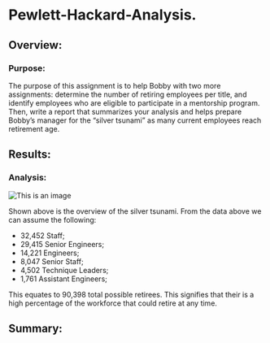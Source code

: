 # Pewlett-Hackard-Analysis.

## Overview:

### Purpose:
The purpose of this assignment is to help Bobby with two more assignments: determine the number of retiring employees per title, and identify employees who are eligible to participate in a mentorship program. Then, write a report that summarizes your analysis and helps prepare Bobby’s manager for the “silver tsunami” as many current employees reach retirement age.

## Results:

### Analysis:
![This is an image](https://github.com/nbhatia1014/Pewlett-Hackard-Analysis./blob/main/Retirement.png)

Shown above is the overview of the silver tsunami. From the data above we can assume the following:
- 32,452 Staff;
- 29,415 Senior Engineers;
- 14,221 Engineers;
- 8,047 Senior Staff;
- 4,502 Technique Leaders;
- 1,761 Assistant Engineers;

This equates to 90,398 total possible retirees. This signifies that their is a high percentage of the workforce that could retire at any time.

## Summary:
